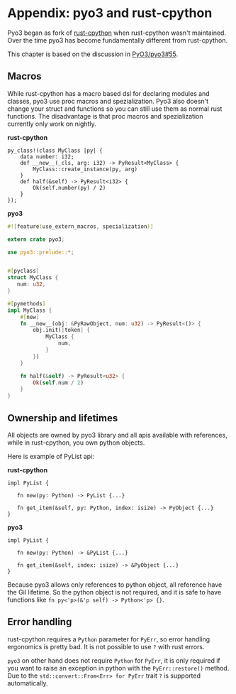 # Appendix: pyo3 and rust-cpython

Pyo3 began as fork of [rust-cpython](https://github.com/dgrunwald/rust-cpython) when rust-cpython wasn't maintained. Over the time pyo3 has become fundamentally different from rust-cpython.

This chapter is based on the discussion in [PyO3/pyo3#55](https://github.com/PyO3/pyo3/issues/55).

## Macros

While rust-cpython has a macro based dsl for declaring modules and classes, pyo3 use proc macros and spezialization. Pyo3 also doesn't change your struct and functions so you can still use them as normal rust functions. The disadvantage is that proc macros and spezialization currently only work on nightly.

**rust-cpython**

```rust,ignore
py_class!(class MyClass |py| {
    data number: i32;
    def __new__(_cls, arg: i32) -> PyResult<MyClass> {
        MyClass::create_instance(py, arg)
    }
    def half(&self) -> PyResult<i32> {
        Ok(self.number(py) / 2)
    }
});
```

**pyo3**

```rust
#![feature(use_extern_macros, specialization)]

extern crate pyo3;

use pyo3::prelude::*;


#[pyclass]
struct MyClass {
   num: u32,
}

#[pymethods]
impl MyClass {
    #[new]
    fn __new__(obj: &PyRawObject, num: u32) -> PyResult<()> {
        obj.init(|token| {
            MyClass {
                num,
            }
        })
    }

    fn half(&self) -> PyResult<u32> {
        Ok(self.num / 2)
    }
}
```

## Ownership and lifetimes

All objects are owned by pyo3 library and all apis available with references, while in rust-cpython, you own python objects.

Here is example of PyList api:

**rust-cpython**

```rust,ignore
impl PyList {

   fn new(py: Python) -> PyList {...}

   fn get_item(&self, py: Python, index: isize) -> PyObject {...}
}
```

**pyo3**

```rust,ignore
impl PyList {

   fn new(py: Python) -> &PyList {...}

   fn get_item(&self, index: isize) -> &PyObject {...}
}
```

Because pyo3 allows only references to python object, all reference have the Gil lifetime. So the python object is not required, and it is safe to have functions like `fn py<'p>(&'p self) -> Python<'p> {}`.

## Error handling

rust-cpython requires a `Python` parameter for `PyErr`, so error handling ergonomics is pretty bad. It is not possible to use `?` with rust errors.

`pyo3` on other hand does not require `Python` for `PyErr`, it is only required if you want to raise an exception in python with the `PyErr::restore()` method. Due to the `std::convert::From<Err> for PyErr` trait `?` is supported automatically.
